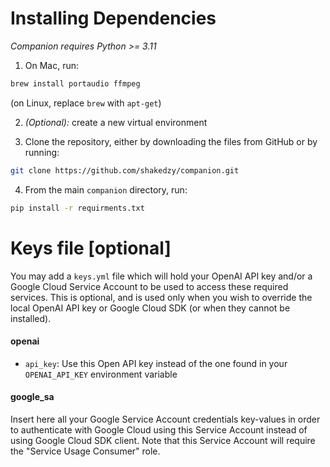 # Installing Dependencies

_Companion requires Python >= 3.11_

1. On Mac, run:
```bash
brew install portaudio ffmpeg
```
(on Linux, replace `brew` with `apt-get`)

2. _(Optional):_ create a new virtual environment

3. Clone the repository, either by downloading the files
from GitHub or by running:
```bash
git clone https://github.com/shakedzy/companion.git
```

4. From the main `companion` directory, run:
```bash
pip install -r requirments.txt
```


# Keys file [optional]
You may add a `keys.yml` file which will hold your OpenAI API key and/or a Google Cloud Service Account
to be used to access these required services. This is optional, and is used only when you wish to override the local
OpenAI API key or Google Cloud SDK (or when they cannot be installed).

#### openai
* `api_key`: Use this Open API key instead of the one found in your `OPENAI_API_KEY` environment variable

#### google_sa
Insert here all your Google Service Account credentials key-values in order to authenticate with Google Cloud
using this Service Account instead of using Google Cloud SDK client. Note that this Service Account
will require the "Service Usage Consumer" role.